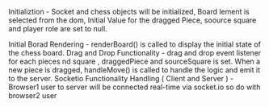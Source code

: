 Initializtion - Socket and chess objects will be initialized, Board lement is selected from the dom, Initial Value for the dragged Piece, soource square and player role are set to null.

Initial Borad Rendering - renderBoard() is called to display the initial state of the chess board.
Drag and Drop Functionality - drag and drop event listener for each pieces nd square , draggedPiece and sourceSquare is set. When a new piece is dragged, handleMove() is called to handle the logic and emit it to the server.
Socketio Functionality Handling ( Client and Server ) - Browser1 user to server will be connected real-time via socket.io so do with browser2 user 

